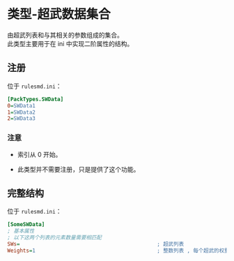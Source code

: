 # 类型-超武数据集合

由超武列表和与其相关的参数组成的集合。  
此类型主要用于在 ini 中实现二阶属性的结构。



## 注册

位于 `rulesmd.ini`：

```ini
[PackTypes.SWData]
0=SWData1
1=SWData2
2=SWData3
```

### 注意

* 索引从 0 开始。

* 此类型并不需要注册，只是提供了这个功能。



## 完整结构

位于 `rulesmd.ini`：

```ini
[SomeSWData]
; 基本属性
; 以下这两个列表的元素数量需要相匹配
SWs=                                            ; 超武列表
Weights=1                                       ; 整数列表 , 每个超武的权重 , 此属性并不总是发挥效果 , 小于 1 视为 1 处理 , 默认值是 1
```